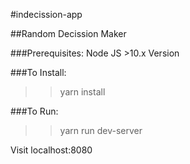 #indecission-app

##Random Decission Maker

###Prerequisites: Node JS >10.x Version

###To Install:

>> yarn install

###To Run:

>> yarn run dev-server

Visit localhost:8080
